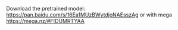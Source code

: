 Download the pretrained model: https://pan.baidu.com/s/16Ea1MUzBWytdjoNAEsszAg
or with mega https://mega.nz/#F!DUMRTYAA
